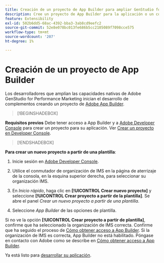 ```yaml
---
title: Creación de un proyecto de App Builder para ampliar GenStudio for Performance Marketing
description: Cree un proyecto de App Builder para la aplicación o un complemento.
feature: Extensibility
exl-id: 502b6dd5-68ac-4392-bba3-3ab8cd9eefc2
source-git-commit: 52e8e078bc013fe686b5cc2105089f7098cce575
workflow-type: tm+mt
source-wordcount: '207'
ht-degree: 1%

---
```


# Creación de un proyecto de App Builder

Los desarrolladores que amplían las capacidades nativas de Adobe GenStudio for Performance Marketing inician el desarrollo de complementos creando un proyecto de [Adobe App Builder](https://developer.adobe.com/app-builder/).

>[!BEGINSHADEBOX]

**Requisitos previos**
Debe tener acceso a App Builder y a [Adobe Developer Console](https://developer.adobe.com/developer-console/) para crear un proyecto para su aplicación. Ver [Crear un proyecto en Developer Console](https://developer.adobe.com/app-builder/docs/getting_started/first_app#2-create-a-new-project-on-developer-console).

>[!ENDSHADEBOX]

**Para crear un nuevo proyecto a partir de una plantilla**:

1. Inicie sesión en [Adobe Developer Console](https://developer.adobe.com/developer-console/).

1. Utilice el conmutador de organización de IMS en la página de aterrizaje de la consola, en la esquina superior derecha, para seleccionar su organización IMS.

1. En _Inicio rápido_, haga clic en **[!UICONTROL Crear nuevo proyecto]** y seleccione **[!UICONTROL Crear proyecto a partir de la plantilla]**. Se abre el panel _Crear un nuevo proyecto a partir de una plantilla_.

1. Seleccione _App Builder_ de las opciones de plantilla.

Si no ve la opción **[!UICONTROL Crear proyecto a partir de plantilla]**, confirme que ha seleccionado la organización de IMS correcta. Confirme que ha seguido el proceso de [Cómo obtener acceso a App Builder](https://developer.adobe.com/app-builder/docs/overview/getting_access/). Si la organización de IMS es correcta, App Builder no está habilitado. Póngase en contacto con Adobe como se describe en [Cómo obtener acceso a App Builder](https://developer.adobe.com/app-builder/docs/overview/getting_access/).

Ya está listo para [desarrollar su aplicación](create-app.md).
